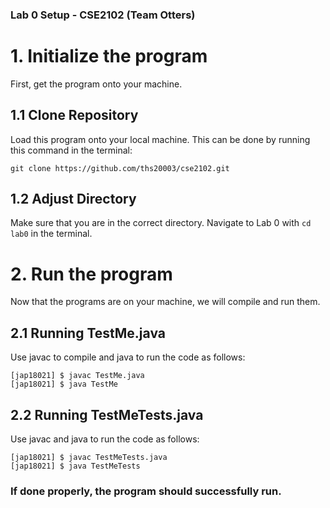 ### Lab 0 Setup - CSE2102 (Team Otters)

# 1. Initialize the program

First, get the program onto your machine.

## 1.1 Clone Repository

Load this program onto your local machine. This can be done by running this command in the terminal:

```
git clone https://github.com/ths20003/cse2102.git
```

## 1.2 Adjust Directory

Make sure that you are in the correct directory. Navigate to Lab 0 with `cd lab0` in the terminal.

# 2. Run the program

Now that the programs are on your machine, we will compile and run them.

## 2.1 Running TestMe.java

Use javac to compile and java to run the code as follows:

```
[jap18021] $ javac TestMe.java
[jap18021] $ java TestMe
```

## 2.2 Running TestMeTests.java

Use javac and java to run the code as follows:

```
[jap18021] $ javac TestMeTests.java
[jap18021] $ java TestMeTests
```

### If done properly, the program should successfully run.
